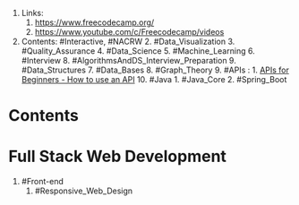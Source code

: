 1. Links:
	1. https://www.freecodecamp.org/
	2. https://www.youtube.com/c/Freecodecamp/videos
2. Contents: #Interactive, #NACRW 
	2. #Data_Visualization
	3. #Quality_Assurance 
	4. #Data_Science 
	5. #Machine_Learning 
	6. #Interview 
		8. #AlgorithmsAndDS_Interview_Preparation 
		9. #Data_Structures 
	7. #Data_Bases 
	8. #Graph_Theory 
	9. #APIs : 
		1. [APIs for Beginners - How to use an API](https://www.youtube.com/watch?v=GZvSYJDk-us&list=PLWKjhJtqVAbn5emQ3RRG8gEBqkhf_5vxD&index=17)
	10. #Java
		1. #Java_Core 
		2. #Spring_Boot 

# Contents
# Full Stack Web Development
1. #Front-end 
	1. #Responsive_Web_Design